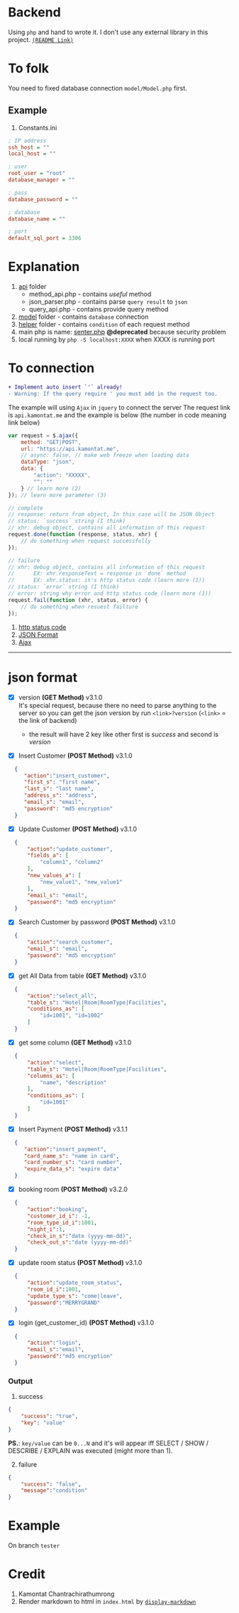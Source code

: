 # Backend
Using `php` and hand to wrote it. I don't use any external library in this project. 
[`(README Link)`](https://github.com/Database-Systems-For-SKE/Backend/blob/master/README.md)

# To folk
You need to fixed database connection `model/Model.php` first.

## Example 
1. Constants.ini
```ini
; IP address
ssh_host = ""
local_host = ""

; user
root_user = "root"
database_manager = ""

; pass
database_password = ""

; database
database_name = ""

; port
default_sql_port = 3306

```

# Explanation
1. [api](api) folder
    - method_api.php - contains *useful* method
    - json_parser.php - contains parse `query result` to `json`
    - query_api.php - contains provide query method
2. [model](model) folder - contains `database` connection
3. [helper](helper) folder - contains `condition` of each request method 
4. main php is name: [senter.php](index.php) **@deprecated** because security problem
5. local running by `php -S localhost:XXXX` when XXXX is running port 

# To connection

```diff
+ Implement auto insert `'` already!
- Warning: If the query require ' you must add in the request too.
```

The example will using `Ajax` in `jquery` to connect the server
The request link is `api.kamontat.me` and the example is below (the number in code meaning link below)

```javascript
var request = $.ajax({
    method: "GET|POST",
    url: "https://api.kamontat.me",
    // async: false, // make web freeze when loading data
    dataType: "json",
    data: {
        "action": "XXXXX", 
        "": ""
    } // learn more (2)
}); // learn more parameter (3)

// complete
// response: return from object, In this case will be JSON Object
// status: `success` string (I think)
// xhr: debug object, contains all information of this request
request.done(function (response, status, xhr) {
    // do something when request successfully
});

// failure
// xhr: debug object, contains all information of this request
//      EX: xhr.responseText = response in `done` method
//      EX: xhr.status: it's http status code (learn more (1))
// status: `error` string (I think)
// error: string why error and http status code (learn more (1))
request.fail(function (xhr, status, error) {
    // do something when resuest failture
});
```

1. [http status code](https://en.wikipedia.org/wiki/List_of_HTTP_status_codes)
2. [JSON Format](#json-format)
3. [Ajax](http://api.jquery.com/jquery.ajax/)


------

# json format
- [X] version **(GET Method)** v3.1.0  
It's special request, because there no need to parse anything to the server
so you can get the json version by run `<link>?version` (`<link>` = the link of backend)
    - the result will have 2 key like other first is *success* and second is *version*

- [X] Insert Customer **(POST Method)** v3.1.0
```json
  {
     "action":"insert_customer",
     "first_s": "first name",
     "last_s": "last name",
     "address_s": "address",
     "email_s": "email",
     "password": "md5 encryption"
  }
```
 
- [X] Update Customer **(POST Method)** v3.1.0
```json
  {
      "action":"update_customer",
      "fields_a": [
          "column1", "column2"
      ],
      "new_values_a": [
          "new_value1", "new_value1"
      ],
      "email_s": "email",
      "password": "md5 encryption"
  }
```
  
- [X] Search Customer by password **(POST Method)** v3.1.0
```json
  {
      "action":"search_customer",
      "email_s": "email",
      "password": "md5 encryption"
  }
```

- [X] get All Data from table **(GET Method)** v3.1.0
```json
  {
      "action":"select_all",
      "table_s": "Hotel|Room|RoomType|Facilities",
      "conditions_as": [
          "id=1001", "id=1002"
      ]
  }
```

- [X] get some column **(GET Method)** v3.1.0
```json
  {
      "action":"select",
      "table_s": "Hotel|Room|RoomType|Facilities",
      "columns_as": [
          "name", "description"
      ],
      "conditions_as": [
          "id=1001"
      ]
  }
```

- [X] Insert Payment **(POST Method)** v3.1.1
```json
  {
     "action":"insert_payment",
     "card_name_s": "name in card",
     "card_number_s": "card number",
     "expire_data_s": "expire data"
  }
```

- [X] booking room **(POST Method)** v3.2.0
```json
  {
      "action":"booking",
      "customer_id_i": -1,
      "room_type_id_i":1001,
      "night_i":1,
      "check_in_s":"date (yyyy-mm-dd)",
      "check_out_s":"date (yyyy-mm-dd)"
  }
```

- [X] update room status **(POST Method)** v3.1.0
```json
  {
      "action":"update_room_status",
      "room_id_i":1001,
      "update_type_s": "come|leave",
      "password":"MERRYGRAND"
  }
```

- [X] login (get_customer_id) **(POST Method)** v3.1.0
```json
  {
      "action":"login",
      "email_s":"email",
      "password":"md5 encryption"
  }
```




### Output
1. success
```json
{
    "success": "true", 
    "key": "value"
}
```
**PS.**: `key/value` can be `0...N` and it's will appear iff SELECT / SHOW / DESCRIBE / EXPLAIN was executed (might more than 1).

2. failure
```json
{
    "success": "false", 
    "message":"condition"
}
```


# Example
On branch `tester`

# Credit
1. Kamontat Chantrachirathumrong
2. Render markdown to html in `index.html` by [`display-markdown`](https://github.com/sawmac/display-markdown)
